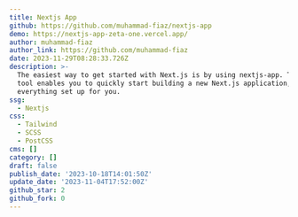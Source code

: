 ```yaml
---
title: Nextjs App
github: https://github.com/muhammad-fiaz/nextjs-app
demo: https://nextjs-app-zeta-one.vercel.app/
author: muhammad-fiaz
author_link: https://github.com/muhammad-fiaz
date: 2023-11-29T08:28:33.726Z
description: >-
  The easiest way to get started with Next.js is by using nextjs-app. This CLI
  tool enables you to quickly start building a new Next.js application, with
  everything set up for you.
ssg:
  - Nextjs
css:
  - Tailwind
  - SCSS
  - PostCSS
cms: []
category: []
draft: false
publish_date: '2023-10-18T14:01:50Z'
update_date: '2023-11-04T17:52:00Z'
github_star: 2
github_fork: 0
---
```

